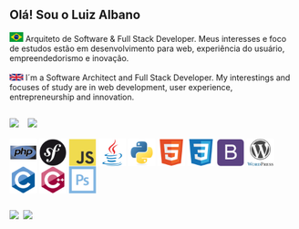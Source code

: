 ## Olá! Sou o Luiz Albano

<div>
    <img alt="LuizAlbano-BR" width="24" src="https://github.com/hampusborgos/country-flags/blob/main/svg/br.svg"> Arquiteto de Software & Full Stack Developer. Meus interesses e foco de estudos estão em desenvolvimento para web, experiência do usuário, empreendedorismo e inovação.<br><br>
    <img alt="LuizAlbano-UK" width="24" src="https://github.com/hampusborgos/country-flags/blob/main/svg/gb.svg"> I´m a Software Architect  and Full Stack Developer. My interestings and focuses of study are in web development, user experience, entrepreneurship and innovation.
</div>

##

<div style="display: inline-block;">
    <img height="160em" src="https://github-readme-stats.vercel.app/api?username=luiz-albano&show_icons=true&theme=dark&count_private=true&include_all_commits=true&show_icons=true">&nbsp;&nbsp;&nbsp;
    <img height="160em" src="https://github-readme-stats.vercel.app/api/top-langs/?username=luiz-albano&layout=compact&langs_count=7&theme=dark">
</div>

<div style="display: inline-block;"><br>
    <img align="center" alt="LuizAlbano-Php" height="48" width="48" src="https://github.com/devicons/devicon/blob/master/icons/php/php-original.svg">
    <img align="center" alt="LuizAlbano-Symphony" height="48" width="48" src="https://github.com/devicons/devicon/blob/master/icons/symfony/symfony-original.svg">
    <img align="center" alt="LuizAlbano-Js" height="48" width="48" src="https://github.com/devicons/devicon/blob/master/icons/javascript/javascript-original.svg">
    <img align="center" alt="LuizAlbano-Java" height="48" width="48" src="https://github.com/devicons/devicon/blob/master/icons/java/java-original.svg">
    <img align="center" alt="LuizAlbano-Python" height="48" width="48" src="https://github.com/devicons/devicon/blob/master/icons/python/python-original.svg">
    <img align="center" alt="LuizAlbano-Html5" height="48" width="48" src="https://github.com/devicons/devicon/blob/master/icons/html5/html5-original.svg">
    <img align="center" alt="LuizAlbano-Css3" height="48" width="48" src="https://github.com/devicons/devicon/blob/master/icons/css3/css3-original.svg">
    <img align="center" alt="LuizAlbano-Bootstrap" height="48" width="48" src="https://github.com/devicons/devicon/blob/master/icons/bootstrap/bootstrap-plain.svg">
    <img align="center" alt="LuizAlbano-Wordpress" height="48" width="48" src="https://github.com/devicons/devicon/blob/master/icons/wordpress/wordpress-original.svg">
    <img align="center" alt="LuizAlbano-C" height="48" width="48" src="https://github.com/devicons/devicon/blob/master/icons/c/c-original.svg">
    <img align="center" alt="LuizAlbano-Cpp" height="48" width="48" src="https://github.com/devicons/devicon/blob/master/icons/cplusplus/cplusplus-original.svg">
    <img align="center" alt="LuizAlbano-Photoshop" height="48" width="48" src="https://github.com/devicons/devicon/blob/master/icons/photoshop/photoshop-line.svg">
</div>

##

<div>
    <a href="https://www.linkedin.com/in/luiz-albano/" target="_blank"><img src="https://img.shields.io/badge/-LinkedIn-%230077B5?style=for-the-badge&logo=linkedin&logoColor=white" target="_blank"></a>&nbsp;
    <a href="https://www.paypal.com/donate?business=SL929YXA45TUA&no_recurring=0&currency_code=BRL" target="_blank"><img src="https://img.shields.io/badge/PayPal-00457C?style=for-the-badge&logo=paypal&logoColor=white" target="blank"></a>
    
</div>
